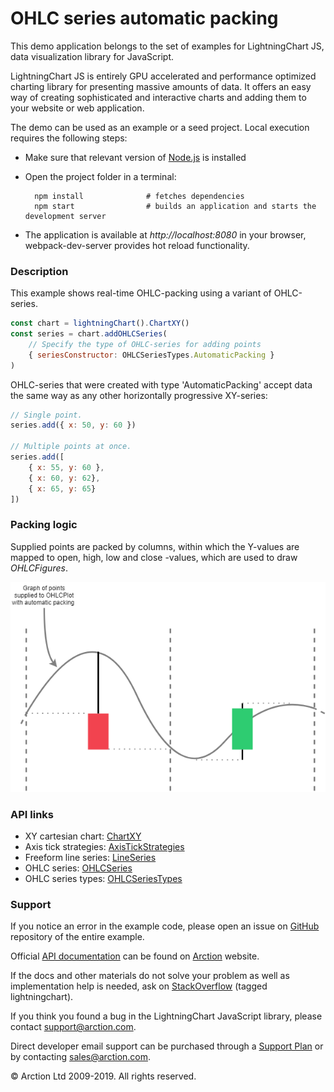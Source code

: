 # OHLC series automatic packing

This demo application belongs to the set of examples for LightningChart JS, data visualization library for JavaScript.

LightningChart JS is entirely GPU accelerated and performance optimized charting library for presenting massive amounts of data. It offers an easy way of creating sophisticated and interactive charts and adding them to your website or web application.

The demo can be used as an example or a seed project. Local execution requires the following steps:

- Make sure that relevant version of [Node.js](https://nodejs.org/en/download/) is installed
- Open the project folder in a terminal:

        npm install              # fetches dependencies
        npm start                # builds an application and starts the development server

- The application is available at *http://localhost:8080* in your browser, webpack-dev-server provides hot reload functionality.

### Description

This example shows real-time OHLC-packing using a variant of OHLC-series.

```javascript
const chart = lightningChart().ChartXY()
const series = chart.addOHLCSeries(
    // Specify the type of OHLC-series for adding points
    { seriesConstructor: OHLCSeriesTypes.AutomaticPacking }
)
```

OHLC-series that were created with type 'AutomaticPacking' accept data the same way as any other horizontally progressive XY-series:

```javascript
// Single point.
series.add({ x: 50, y: 60 })

// Multiple points at once.
series.add([
    { x: 55, y: 60 },
    { x: 60, y: 62},
    { x: 65, y: 65}
])
```

### Packing logic

Supplied points are packed by columns, within which the Y-values are mapped to open, high, low and close -values, which are used to draw *OHLCFigures*.

[//]: # "IMPORTANT: The assets will not show before README.md is built - relative path is different!"

![](./assets/ohlcPacking.png)

### API links
* XY cartesian chart: [ChartXY][]
* Axis tick strategies: [AxisTickStrategies][]
* Freeform line series: [LineSeries][]
* OHLC series: [OHLCSeries][]
* OHLC series types: [OHLCSeriesTypes][]


### Support

If you notice an error in the example code, please open an issue on [GitHub][0] repository of the entire example.

Official [API documentation][1] can be found on [Arction][2] website.

If the docs and other materials do not solve your problem as well as implementation help is needed, ask on [StackOverflow][3] (tagged lightningchart).

If you think you found a bug in the LightningChart JavaScript library, please contact support@arction.com.

Direct developer email support can be purchased through a [Support Plan][4] or by contacting sales@arction.com.

© Arction Ltd 2009-2019. All rights reserved.

[0]: https://github.com/Arction/
[1]: https://www.arction.com/lightningchart-js-api-documentation/
[2]: https://www.arction.com
[3]: https://stackoverflow.com/questions/tagged/lightningchart
[4]: https://www.arction.com/support-services/

[AxisTickStrategies]: https://www.arction.com/lightningchart-js-api-documentation/v1.0.1/globals.html#axistickstrategies
[ChartXY]: https://www.arction.com/lightningchart-js-api-documentation/v1.0.1/classes/chartxy.html
[LineSeries]: https://www.arction.com/lightningchart-js-api-documentation/v1.0.1/classes/lineseries.html
[OHLCSeries]: https://www.arction.com/lightningchart-js-api-documentation/v1.0.1/classes/chartxy.html#addohlcseries
[OHLCSeriesTypes]: https://www.arction.com/lightningchart-js-api-documentation/v1.0.1/globals.html#ohlcseriestypes
